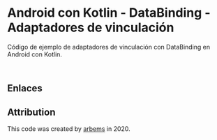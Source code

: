 # Android con Kotlin - DataBinding - Adaptadores de vinculación

Código de ejemplo de adaptadores de vinculación con DataBinding en Android con Kotlin.


  
```xml
```

```kotlin
```


## Enlaces

## Attribution

This code was created by [arbems](https://github.com/arbems) in 2020.
